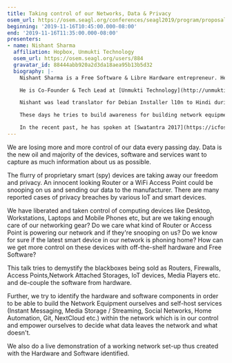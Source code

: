 ```yaml
---
title: Taking control of our Networks, Data & Privacy
osem_url: https://osem.seagl.org/conferences/seagl2019/program/proposals/643
beginning: '2019-11-16T10:45:00.000-08:00'
end: '2019-11-16T11:35:00.000-08:00'
presenters:
- name: Nishant Sharma
  affiliation: Hopbox, Unmukti Technology
  osem_url: https://osem.seagl.org/users/884
  gravatar_id: 88444abb920a2d3da18aea95b13b5d32
  biography: |-
    Nishant Sharma is a Free Software & Libre Hardware entrepreneur. He is a Mechanical Engineer by education and has been making a living from Free Software since 2003.

    He is Co-Founder & Tech Lead at [Unmukti Technology](http://unmukti.in), India, where he works on building Network Equipment like SD-WAN Gateways, VPN Appliances, Firewalls, Access Points, Home Edge Computing Gateways etc. These devices are branded as [Hopbox](http://hopbox.in). He has worked for [DeepRoot Linux](http://deeproot.in), an Indian VSAT ISP and a Pan-European ISP before founding Unmukti in 2010.

    Nishant was lead translator for Debian Installer l10n to Hindi during 2006-07 and a OpenStreetMap volunteer mapper. He actively contributes to OpenWrt project and its packages.

    These days he tries to build awareness for building network equipment and self-hosting among students and enterprise decision makers.

    In the recent past, he has spoken at [Swatantra 2017](https://icfoss.in/event/swatantra17), Middle East College, Muscat (Feb 2019) and [LibrePlanet 2019](https://libreplanet.org/2019).
---
```


We are losing more and more control of our data every passing day. Data is the new oil and majority of
the devices, software and services want to capture as much information about us as possible.

The flurry of proprietary smart (spy) devices are taking away our freedom and privacy. An innocent looking Router or a WiFi Access Point could be snooping on us and sending our data to the manufacturer. There are many reported cases of privacy breaches by various IoT and smart devices.

We have liberated and taken control of computing devices like Desktop, Workstations, Laptops and Mobile Phones etc, but are we taking enough care of our networking gear? Do we care what kind of Router or Access Point is powering our network and if they're snooping on us? Do we know for sure if the latest smart device in our network is phoning home? How can we get more control on these devices with off-the-shelf hardware and Free Software?

This talk tries to demystify the blackboxes being sold as Routers, Firewalls, Access Points,Network Attached Storages, IoT devices, Media Players etc. and de-couple the software from hardware.

Further, we try to identify the hardware and software components in order to be able to build the Network Equipment ourselves and self-host services (Instant Messaging, Media Storage / Streaming, Social Networks, Home Automation, Git, NextCloud etc.) within the network which is in our control and empower ourselves to decide what data leaves the network and what doesn't.

We also do a live demonstration of a working network set-up thus created with the Hardware and Software identified.
